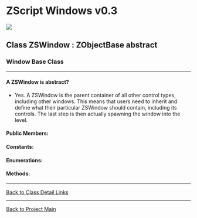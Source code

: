 # ZScript Windows v0.3

![](https://github.com/Saican/ZSWin/blob/master/README/ZSWin_Logo.png)

## Class ZSWindow : ZObjectBase abstract
### Window Base Class

------------

#### A ZSWindow is abstract?
 - Yes.  A ZSWindow is the parent container of all other control types, including other windows.  This means that users need to inherit and define what their particular ZSWindow should contain, including its controls.  The last step is then actually spawning the window into the level.

#### Public Members:


#### Constants:


#### Enumerations:


#### Methods:


------------


[Back to Class Detail Links](https://github.com/Saican/ZSWin/blob/master/README/03%20-%20Classes.md)

------------


[Back to Project Main](https://github.com/Saican/ZSWin "Back to Project Main")
